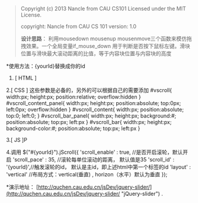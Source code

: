 >Copyright (c) 2013 Nancle from CAU CS101
>Licensed under the MIT License.
>
>copyright: Nancle from CAU CS 101
>version: 1.0
>
>**设计思路**： 利用mousedown mousenup mousenmove三个函数来模仿拖拽效果。一个全局变量if_mouse_down
   	    用于判断是否按下鼠标左键。滑块位置与滑块最大滚动距离的比值，等于内容块位置与内容块的高度

*使用方法：{yourId}替换成你的id
 1. [ HTML ] 
 <div id="{yourId}">
      <div id="{yourId}_content_panel">
          <div id="{yourId}_content">
          </div>
      </div>
      <div id="{yourId}_bar_panel">
          <div id="{yourId}_bar"></div>
      </div>
  </div>
     
 2.[ CSS ]  这些参数是必备的，另外的可以根据自己的需要添加
     #vscroll{ width:px; height:px; position:relative; overflow:hidden }
     #vscroll_content_panel{ width:px; height:px; position:absolute; top:0px; left:0px; overflow:hidden }
     #vscroll_content{ width:px;  position:absolute; top:0; left:0; }
     #vscroll_bar_panel{ width:px; height:px; background:#; position:absolute; top:px; left:px }
     #vscroll_bar{ width:px; height:px; background-color:#; position:absolute; top:px; left:px }
    
 3.[ JS ]P
    <script type="text/javascript" src="lib/jquery-1.9.1.js"></script>
    <script type="text/javascript" src="lib/jquery.mousewheel.js"></script>
    <script type="text/javascript" src="jquery.slider.js"></script>
    
 4.调用
    $("#{yourId}").jScroll({
 	'scroll_enable' : true,   //是否开启滚轮，默认开启
 	'scroll_pace' : 35,      //滚轮每单位滚动的距离， 默认值是35
	'scroll_id' : '{yourId}',//触发滚轮的id， 默认是主id，即上述html中第一个标签的id
	'layout' : 'vertical' 	//布局方式：vertical(垂直) , horizon（水平）默认为垂直
    });		

*演示地址： [http://quchen.cau.edu.cn/jsDev/jquery-slider/](http://quchen.cau.edu.cn/jsDev/jquery-slider/ "jQuery-slider") .
